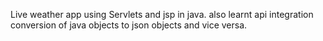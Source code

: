Live weather app using Servlets and jsp in java.
also learnt api integration
conversion of java objects to json objects and vice versa.
